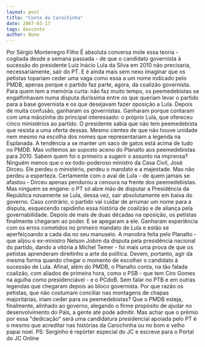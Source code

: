 ```yaml
---
layout: post
title: "Conto da Carochinha"
date: 2007-03-17
tags: desconto
author: None
---
```


Por Sérgio Montenegro Filho
É absoluta conversa mole essa teoria - cogitada desde a semana passada - de que o candidato governista à sucessão do presidente Luiz Inácio Lula da Silva em 2010 não precisaria, necessariamente, sair do PT. E é ainda mais sem nexo imaginar que os petistas topariam ceder uma vaga como essa a um nome indicado pelo PMDB, apenas porque o partido faz parte, agora, da coalizão governista.
Para quem tem a memória curta: não faz muito tempo, os peemedebistas se engalfinhavam numa disputa duríssima entre os que queriam levar o partido para a base governista e os que desejavam fazer oposição a Lula. Depois de muita confusão, ganharam os governistas. Ganharam porque contaram com uma mãozinha do principal interessado: o próprio Lula, que ofereceu cinco ministérios ao partido.
O presidente sabia que não tem peemedebista que resista a uma oferta dessas. Mesmo cientes de que não houve unidade nem mesmo na escolha dos nomes que representariam a legenda na Esplanada. A tendência a se manter um saco de gatos está acima de tudo no PMDB.
Mas voltemos ao suposto aceno do Planalto aos peemedebistas para 2010. Sabem quem foi o primeiro a sugerir o assunto na imprensa? Ninguém menos que o ex-todo-poderoso ministro da Casa Civil, José Dirceu. Ele perdeu o ministério, perdeu o mandato e a majestade. Mas não perdeu a esperteza. Certamente com o aval de Lula - de quem jamais se afastou - Dirceu apenas pendurou a cenoura na frente dos peemedebistas.
Mas ninguém se engane: o PT só abre mão de disputar a Presidência da República novamente se Lula, dessa vez, sair absolutamente em baixa do governo. Caso contrário, o partido vai cuidar de arrumar um nome para a disputa, esquecendo rapidinho essa história de coalizão e de aliança pela governabilidade.
Depois de mais de duas décadas na oposição, os petistas finalmente chegaram ao poder. E se apegaram a ele. Ganharam experiência com os erros cometidos no primeiro mandato de Lula e estão se aperfeiçoando a cada dia no seu manuseio. A manobra feita pelo Planalto - que alijou o ex-ministro Nelson Jobim da disputa pela presidência nacional do partido, dando a vitória a Michel Temer - foi mais uma prova de que os petistas aprenderam direitinho a arte da política.
Devem, portanto, agir da mesma forma quando chegar o momento de escolher o candidato à sucessão de Lula. Afinal, além do PMDB, o Planalto conta, na tão falada coalizão, com aliados de primeira hora, como o PSB - que tem Ciro Gomes na agulha como presidenciável - e o PCdoB. Sem falar no PTB e em outras legendas que chegaram depois ao bloco governista. Por que razão os petistas, que não costumam conciliar nas montagens de chapas majoritárias, iriam ceder para os peemedebistas?
Que o PMDB esteja, finalmente, alinhado ao governo, alegando o firme propósito de ajudar no desenvolvimento do País, a gente até pode admitir. Mas achar que o prêmio por essa \"dedicação\" será uma candidatura presidencial apoiada pelo PT é o mesmo que acreditar nas histórias da Carochinha ou no bom e velho papai noel.
PS: Serginho é repórter especial do JC e escreve para o Portal do JC Online 